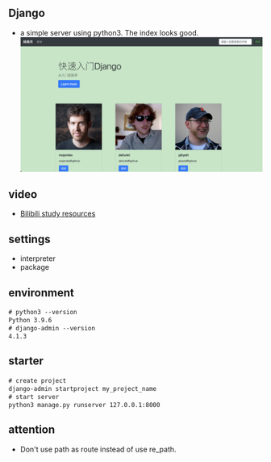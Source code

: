 ## Django 
- a simple server using python3. The index looks good.
![首页](./image/index.png)
## video
- [Bilibili study resources](https://www.bilibili.com/video/BV1KJ41117HL?p=15)
## settings
- interpreter
- package
## environment
```shell
# python3 --version
Python 3.9.6
# django-admin --version
4.1.3
```
## starter
```shell
# create project
django-admin startproject my_project_name
# start server
python3 manage.py runserver 127.0.0.1:8000
```
## attention
- Don't use path as route instead of use re_path.
